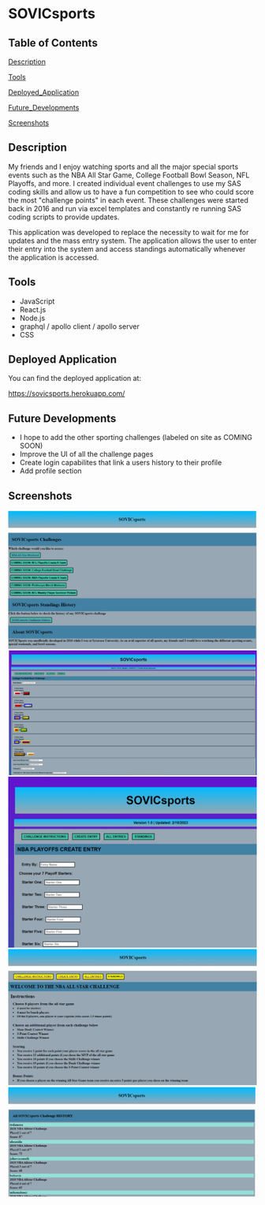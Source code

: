 # SOVICsports

## Table of Contents

[Description](#description)

[Tools](#tools)

[Deployed_Application](#deployed-application)

[Future_Developments](#future-developments)

[Screenshots](#screenshots)


## Description

My friends and I enjoy watching sports and all the major special sports events such as the NBA All Star Game, College Football Bowl Season, NFL Playoffs, and more. I created individual event challenges to use my SAS coding skills and allow us to have a fun competition to see who could score the most "challenge points" in each event. These challenges were started back in 2016 and run via excel templates and constantly re running SAS coding scripts to provide updates.

This application was developed to replace the necessity to wait for me for updates and the mass entry system. The application allows the user to enter their entry into the system and access standings automatically whenever the application is accessed.

## Tools 

* JavaScript
* React.js
* Node.js
* graphql / apollo client / apollo server
* CSS

## Deployed Application

You can find the deployed application at: 

https://sovicsports.herokuapp.com/

## Future Developments

* I hope to add the other sporting challenges (labeled on site as COMING SOON)
* Improve the UI of all the challenge pages
* Create login capabilites that link a users history to their profile
* Add profile section

## Screenshots

![](client/src/images/homepage.PNG)
![](client/src/images/cfb-bowl-challenge.PNG)
![](client/src/images/add-entry.PNG)
![](client/src/images/nba-instructions.PNG)
![](client/src/images/history.PNG)